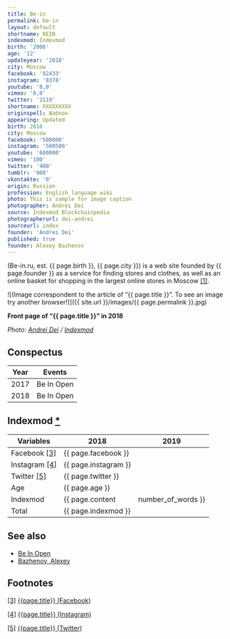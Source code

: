 ```yaml
---
title: Be-in
permalink: be-in
layout: default
shortname: BEIN
indexmod: Indexmod
birth: '2006'
age: '12'
updateyear: '2018'
city: Moscow
facebook: '82433'
instagram: '8378'
youtube: '0,0'
vimeo: '0,0'
twitter: '2119'
shortname: XXXXXXXXX
originspell: Шаблон
appearing: Updated
birth: 2018
city: Moscow
facebook: '500000'
instagram: '500500'
youtube: '600000'
vimeo: '100'
twitter: '400'
tumblr: '900'
vkontakte: '0'
origin: Russian
profession: English language wiki
photo: This is sample for image caption
photographer: Andrei Dei
source: Indexmod Blockchainpedia
photographerurl: dei-andrei
sourceurl: index
founder: 'Andrei Dei'
published: true
founder: Alexey Bazhenov
---
```


(Be-in.ru, est. {{ page.birth }}, {{ page.city }}) is a web site founded by {{ page.founder }}  as a service for finding stores and clothes, as well as an online basket for shopping in the largest online stores in Moscow <span id="a1">[\[1\]](#f1)</span>.

![(Image correspondent to the article of “{{ page.title }}”. To see an image try another browser!)]({{ site.url }}/images/{{ page.permalink }}.jpg)

**Front page of “{{ page.title }}” in 2018**

*Photo: [Andrei Dei](index) / [Indexmod](index)*

## Сonspectus

|Year|Events|
|-|-|
|2017|Be In Open|
|2018|Be In Open|

## Indexmod [*](indexmod)

|Variables|2018|2019|
|-|-|-|
|Facebook <span id="a3">[\[3\]](#f3)</span>|{{ page.facebook }}||
|Instagram <span id="a4">[\[4\]](#f4)</span>|{{ page.instagram }}||
|Twitter <span id="a5">[\[5\]](#f5)</span>|{{ page.twitter }}||
|Age|{{ page.age }}||
|Indexmod|{{ page.content | number_of_words }}||
|Total|{{ page.indexmod }}||

## See also

+ [Be In Open](be-in-open)
+ [Bazhenov, Alexey](bazhenov-alexey)

## Footnotes

[[3]](#a3) <span id="f3"></span> [{{page.title}} (Facebook)](https://www.facebook.com/beinru/)

[[4]](#a4) <span id="f4"></span> [{{page.title}} (Instagram)](https://www.instagram.com/beinru/)

[[5]](#a5) <span id="f5"></span> [{{page.title}} (Twitter)](https://twitter.com/beinru?lang=en)
